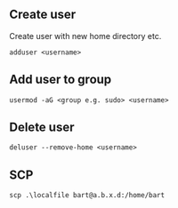 

## Create user
Create user with new home directory etc.
```
adduser <username>
```
## Add user to group
```
usermod -aG <group e.g. sudo> <username>
```
## Delete user
```
deluser --remove-home <username>
```

## SCP
```
scp .\localfile bart@a.b.x.d:/home/bart
```